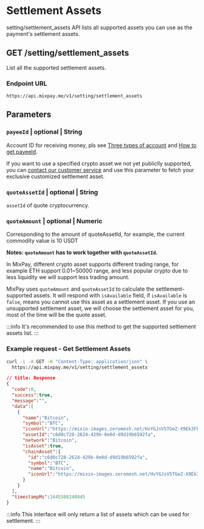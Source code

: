 # Settlement Assets

setting/settlement_assets API lists all supported assets you can use as the payment's settlement assets.

## GET /setting/settlement_assets

List all the supported settlement assets.

### Endpoint URL

```
https://api.mixpay.me/v1/setting/settlement_assets
```

## Parameters

### `payeeId` | optional | String

Account ID for receiving money, pls see [Three types of account](/guides/integration-verview#three-types-of-account) and [How to get payeeId](/guides/integration-verview#payee-id).

If you want to use a specified crypto asset we not yet publiclly supported, you can [contact our customer service](/guides/contact-customer-service) and use this parameter to fetch your exclusive customized settlement asset.

### `quoteAssetId` | optional | String

`assetId` of quote cryptocurrency.

### `quoteAmount` | optional | Numeric

Corresponding to the amount of quoteAssetId, for example, the current commodity value is 10 USDT

**Notes: `quoteAmount` has to work together with `quoteAssetId`.**

In MixPay, different crypto asset supports different trading range, for example ETH support 0.01~50000 range, and less popular crypto due to less liquidity we will support less trading amount. 

MixPay uses `quoteAmount` and `quoteAssetId` to calculate the settlement-supported assets. It will respond with `isAvailable` field, if `isAvailable` is `false`, means you cannot use this asset as a settlement asset. If you use an unsupported settlement asset, we will choose the settlement asset for you, most of the time will be the quote asset.

:::info
It's recommended to use this method to get the supported settlement assets list.
:::

### Example request - Get Settlement Assets

```bash
curl -i -X GET -H "Content-Type: application/json" \
  https://api.mixpay.me/v1/setting/settlement_assets
```


```json
// title: Response
{
  "code":0,
  "success":true,
  "message":"",
  "data":[
    {
      "name":"Bitcoin",
      "symbol":"BTC",
      "iconUrl":"https://mixin-images.zeromesh.net/HvYGJsV5TGeZ-X9Ek3FEQohQZ3fE9LBEBGcOcn4c4BNHovP4fW4YB97Dg5LcXoQ1hUjMEgjbl1DPlKg1TW7kK6XP=s128",
      "assetId":"c6d0c728-2624-429b-8e0d-d9d19b6592fa",
      "network":"Bitcoin",
      "isAsset":true,
      "chainAsset":{
        "id":"c6d0c728-2624-429b-8e0d-d9d19b6592fa",
        "symbol":"BTC",
        "name":"Bitcoin",
        "iconUrl":"https://mixin-images.zeromesh.net/HvYGJsV5TGeZ-X9Ek3FEQohQZ3fE9LBEBGcOcn4c4BNHovP4fW4YB97Dg5LcXoQ1hUjMEgjbl1DPlKg1TW7kK6XP=s128"
      }
    }
  ],
  "timestampMs":1645588240845
}
```

:::info
This interface will only return a list of assets which can be used for settlement.
:::
